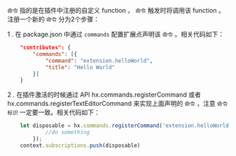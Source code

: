 `命令` 指的是在插件中注册的自定义 function ， `命令` 触发时将调用该 function 。注册一个新的 `命令` 分为2个步骤：

1 . 在 package.json 中通过 `commands` 配置扩展点声明该 `命令` 。相关代码如下：

```json
    "contributes": {
		"commands": [{
			"command": "extension.helloWorld",
			"title": "Hello World"
		}]
    }
```

2 . 在插件激活的时候通过 API hx.commands.registerCommand 或者 hx.commands.registerTextEditorCommand 来实现上面声明的 `命令` ，注意 `命令标识` 一定要一致。相关代码如下：

```javascript
    let disposable = hx.commands.registerCommand('extension.helloWorld', () => {
            //do something
        });
    context.subscriptions.push(disposable)
```
